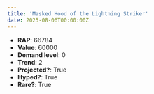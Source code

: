 ```yaml
---
title: 'Masked Hood of the Lightning Striker'
date: 2025-08-06T00:00:00Z
---
```

- **RAP**: 66784
- **Value**: 60000
- **Demand level**: 0
- **Trend**: 2
- **Projected?**: True
- **Hyped?**: True
- **Rare?**: True
